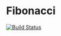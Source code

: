 # Fibonacci
[![Build Status](http://ec2-34-227-105-57.compute-1.amazonaws.com/buildStatus/icon?job=fibonacci)](http://ec2-34-227-105-57.compute-1.amazonaws.com/job/fibonacci/)
